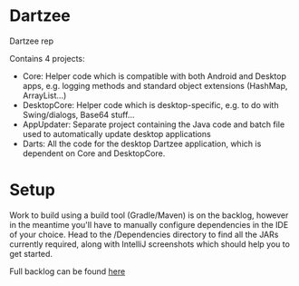 # Dartzee
Dartzee rep

Contains 4 projects:

 - Core: Helper code which is compatible with both Android and Desktop apps, e.g. logging methods and standard object extensions (HashMap, ArrayList...)
 - DesktopCore: Helper code which is desktop-specific, e.g. to do with Swing/dialogs, Base64 stuff...
 - AppUpdater: Separate project containing the Java code and batch file used to automatically update desktop applications
 - Darts: All the code for the desktop Dartzee application, which is dependent on Core and DesktopCore.

# Setup

Work to build using a build tool (Gradle/Maven) is on the backlog, however in the meantime you'll have to manually configure dependencies in the IDE of your choice.
Head to the /Dependencies directory to find all the JARs currently required, along with IntelliJ screenshots which should help you to get started.

Full backlog can be found [here](https://trello.com/b/Plz8blWw/dartzee)
